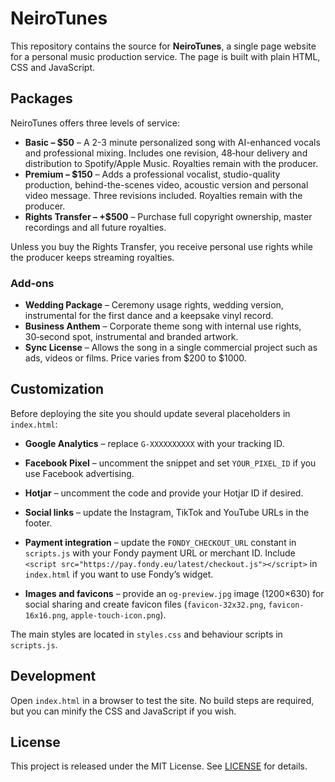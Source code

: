 # NeiroTunes

This repository contains the source for **NeiroTunes**, a single page website for a personal music production service. The page is built with plain HTML, CSS and JavaScript.

## Packages

NeiroTunes offers three levels of service:

- **Basic – $50** – A 2-3 minute personalized song with AI-enhanced vocals and professional mixing. Includes one revision, 48‑hour delivery and distribution to Spotify/Apple Music. Royalties remain with the producer.
- **Premium – $150** – Adds a professional vocalist, studio-quality production, behind-the-scenes video, acoustic version and personal video message. Three revisions included. Royalties remain with the producer.
- **Rights Transfer – +$500** – Purchase full copyright ownership, master recordings and all future royalties.

Unless you buy the Rights Transfer, you receive personal use rights while the producer keeps streaming royalties.

### Add-ons

- **Wedding Package** – Ceremony usage rights, wedding version, instrumental for the first dance and a keepsake vinyl record.
- **Business Anthem** – Corporate theme song with internal use rights, 30‑second spot, instrumental and branded artwork.
- **Sync License** – Allows the song in a single commercial project such as ads, videos or films. Price varies from $200 to $1000.

## Customization

Before deploying the site you should update several placeholders in `index.html`:

- **Google Analytics** – replace `G-XXXXXXXXXX` with your tracking ID.
- **Facebook Pixel** – uncomment the snippet and set `YOUR_PIXEL_ID` if you use Facebook advertising.
- **Hotjar** – uncomment the code and provide your Hotjar ID if desired.
- **Social links** – update the Instagram, TikTok and YouTube URLs in the footer.

- **Payment integration** – update the `FONDY_CHECKOUT_URL` constant in `scripts.js` with your Fondy payment URL or merchant ID. Include `<script src="https://pay.fondy.eu/latest/checkout.js"></script>` in `index.html` if you want to use Fondy’s widget.

- **Images and favicons** – provide an `og-preview.jpg` image (1200×630) for social sharing and create favicon files (`favicon-32x32.png`, `favicon-16x16.png`, `apple-touch-icon.png`).

The main styles are located in `styles.css` and behaviour scripts in `scripts.js`.

## Development

Open `index.html` in a browser to test the site. No build steps are required, but you can minify the CSS and JavaScript if you wish.

## License

This project is released under the MIT License. See [LICENSE](LICENSE) for details.
